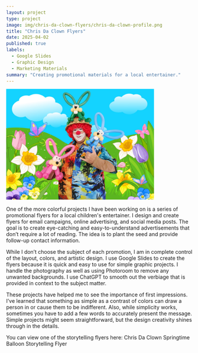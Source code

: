 ```yaml
---
layout: project
type: project
image: img/chris-da-clown-flyers/chris-da-clown-profile.png
title: "Chris Da Clown Flyers"
date: 2025-04-02
published: true
labels:
  - Google Slides
  - Graphic Design
  - Marketing Materials
summary: "Creating promotional materials for a local entertainer."
---
```


<img width="400px" class="rounded float-start pe-4" src="../img/chris-da-clown-flyers/Easter_profile.png">

One of the more colorful projects I have been working on is a series of promotional flyers for a local children's entertainer. I design and create flyers for email campaigns, online advertising, and social media posts. The goal is to create eye-catching and easy-to-understand advertisements that don’t require a lot of reading. The idea is to plant the seed and provide follow-up contact information.

While I don’t choose the subject of each promotion, I am in complete control of the layout, colors, and artistic design. I use Google Slides to create the flyers because it is quick and easy to use for simple graphic projects. I handle the photography as well as using Photoroom to remove any unwanted backgrounds. I use ChatGPT to smooth out the verbiage that is provided in context to the subject matter.

These projects have helped me to see the importance of first impressions. I’ve learned that something as simple as a contrast of colors can draw a person in or cause them to be indifferent. Also, while simplicity works, sometimes you have to add a few words to accurately present the message. Simple projects might seem straightforward, but the design creativity shines through in the details.

You can view one of the storytelling flyers here: Chris Da Clown Springtime Balloon Storytelling Flyer
